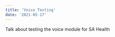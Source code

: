 ```yaml
---
title: 'Voice Testing'
date: '2021-05-17'
---
```


Talk about testing the voice module for SA Health